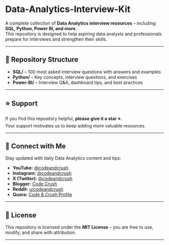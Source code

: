 # Data-Analytics-Interview-Kit

A complete collection of **Data Analytics interview resources** – including **SQL, Python, Power BI, and more**.  
This repository is designed to help aspiring data analysts and professionals prepare for interviews and strengthen their skills.

---

## 📂 Repository Structure
- **SQL/** – 100 most asked interview questions with answers and examples  
- **Python/** – Key concepts, interview questions, and exercises  
- **Power-BI/** – Interview Q&A, dashboard tips, and best practices  

---

## ⭐ Support
If you find this repository helpful, **please give it a star ⭐**.  
Your support motivates us to keep adding more valuable resources.

---

## 🔗 Connect with Me
Stay updated with daily Data Analytics content and tips:  
- **YouTube:** [@codeandcrush](https://www.youtube.com/@codeandcrush)  
- **Instagram:** [@codeandcrush](https://www.instagram.com/codeandcrush)  
- **X (Twitter):** [@codeandcrush](https://x.com/codeandcrush)  
- **Blogger:** [Code Crush](https://codecrush089.blogspot.com/)  
- **Reddit:** [u/codeandcrush](https://www.reddit.com/user/codeandcrush)  
- **Quora:** [Code & Crush Profile](https://www.quora.com/profile/Code-Crush-1)  

---

## 📜 License
This repository is licensed under the **MIT License** – you are free to use, modify, and share with attribution.

---
